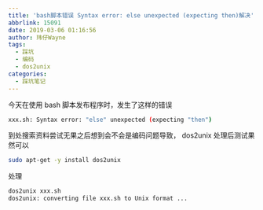 ```yaml
---
title: 'bash脚本错误 Syntax error: else unexpected (expecting then)解决'
abbrlink: 15091
date: 2019-03-06 01:16:56
author: 玮仔Wayne
tags:
  - 踩坑
  - 编码
  - dos2unix
categories:
  - 踩坑笔记
---
```

今天在使用 bash 脚本发布程序时，发生了这样的错误
```bash
xxx.sh: Syntax error: "else" unexpected (expecting "then")
```
到处搜索资料尝试无果之后想到会不会是编码问题导致，
dos2unix 处理后测试果然可以
<!--more-->

```bash
sudo apt-get -y install dos2unix
```
处理
```bash
dos2unix xxx.sh
dos2unix: converting file xxx.sh to Unix format ...
```